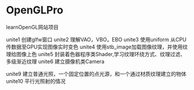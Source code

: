 # OpenGLPro
 learnOpenGL网站项目

 unite1  创建glfw窗口
 unite2  理解VAO，VBO，EBO
 unite3  使用uniform 从CPU传数据至GPU实现图像实时变色
 unite4  使用stb_image加载图像纹理，并使用纹理给图像上色
 unite5  封装着色器程序类Shader,学习纹理环绕方式、纹理过滤、多级渐近纹理
 unite6  建立摄像机类Camera


 unite9  建立普通光照，一个固定位置的点光源，和一个通过材质纹理建立的物体
 unite10 平行光照射的情况
 
